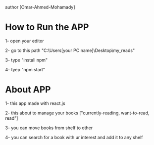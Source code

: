 author [Omar-Ahmed-Mohamady]

# How to Run the APP
1- open your editor

2- go to this path "C:\Users\[your PC name]\Desktop\my_reads"

3- type "install npm"

4- tyep "npm start"

# About APP
1- this app made with react.js

2- this about to manage your books ["currently-reading, want-to-read, read"]

3- you can move books from shelf to other

4- you can search for a book with ur interest and add it to any shelf
